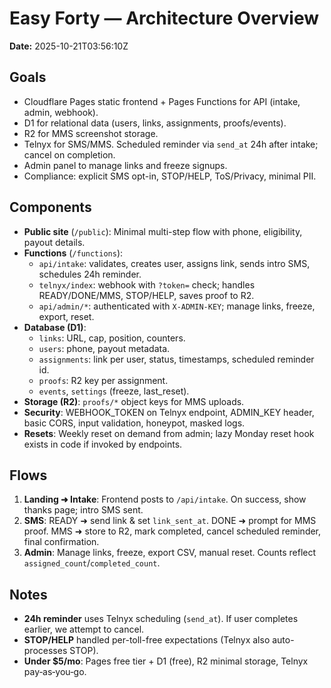 # Easy Forty — Architecture Overview

**Date:** 2025-10-21T03:56:10Z

## Goals
- Cloudflare Pages static frontend + Pages Functions for API (intake, admin, webhook).
- D1 for relational data (users, links, assignments, proofs/events).
- R2 for MMS screenshot storage.
- Telnyx for SMS/MMS. Scheduled reminder via `send_at` 24h after intake; cancel on completion.
- Admin panel to manage links and freeze signups.
- Compliance: explicit SMS opt-in, STOP/HELP, ToS/Privacy, minimal PII.

## Components
- **Public site** (`/public`): Minimal multi-step flow with phone, eligibility, payout details.
- **Functions** (`/functions`):
  - `api/intake`: validates, creates user, assigns link, sends intro SMS, schedules 24h reminder.
  - `telnyx/index`: webhook with `?token=` check; handles READY/DONE/MMS, STOP/HELP, saves proof to R2.
  - `api/admin/*`: authenticated with `X-ADMIN-KEY`; manage links, freeze, export, reset.
- **Database (D1)**:
  - `links`: URL, cap, position, counters.
  - `users`: phone, payout metadata.
  - `assignments`: link per user, status, timestamps, scheduled reminder id.
  - `proofs`: R2 key per assignment.
  - `events`, `settings` (freeze, last_reset).
- **Storage (R2)**: `proofs/*` object keys for MMS uploads.
- **Security**: WEBHOOK_TOKEN on Telnyx endpoint, ADMIN_KEY header, basic CORS, input validation, honeypot, masked logs.
- **Resets**: Weekly reset on demand from admin; lazy Monday reset hook exists in code if invoked by endpoints.

## Flows
1. **Landing ➜ Intake**: Frontend posts to `/api/intake`. On success, show thanks page; intro SMS sent.
2. **SMS**: READY ➜ send link & set `link_sent_at`. DONE ➜ prompt for MMS proof. MMS ➜ store to R2, mark completed, cancel scheduled reminder, final confirmation.
3. **Admin**: Manage links, freeze, export CSV, manual reset. Counts reflect `assigned_count`/`completed_count`.

## Notes
- **24h reminder** uses Telnyx scheduling (`send_at`). If user completes earlier, we attempt to cancel.
- **STOP/HELP** handled per-toll-free expectations (Telnyx also auto-processes STOP).
- **Under $5/mo**: Pages free tier + D1 (free), R2 minimal storage, Telnyx pay‑as‑you‑go.
